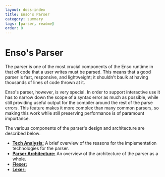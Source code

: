 ```yaml
---
layout: docs-index
title: Enso's Parser
category: summary
tags: [parser, readme]
order: 0
---
```


# Enso's Parser
The parser is one of the most crucial components of the Enso runtime in that
_all_ code that a user writes must be parsed. This means that a good parser is
fast, responsive, and lightweight; it shouldn't baulk at having thousands of
lines of code thrown at it.

Enso's parser, however, is very special. In order to support interactive use it
has to narrow down the scope of a syntax error as much as possible, while still
providing useful output for the compiler around the rest of the parse errors.
This feature makes it more complex than many common parsers, so making this work
while still preserving performance is of paramount importance.

The various components of the parser's design and architecture are described
below:

- [**Tech Analysis:**](./tech-analysis.md) A brief overview of the reasons for
  the implementation technologies for the parser.
- [**Parser Architecture:**](./architecture.md) An overview of the architecture
  of the parser as a whole.
- [**Flexer:**](./flexer.md)
- [**Lexer:**](./lexer.md)
